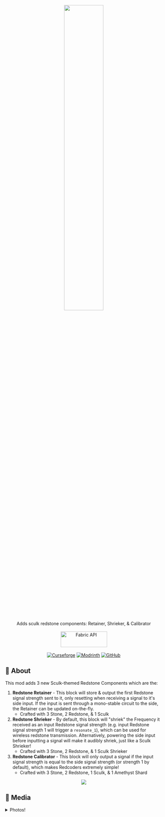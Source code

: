 <p align="center">
  <img src="https://github.com/Pepperoni-Jabroni/SculkRedstoneComponents/assets/17690401/0cca3367-2513-4888-9a16-b268fc8d872d" style="width:50%;">
  </br></br>
  Adds sculk redstone components: Retainer, Shrieker, & Calibrator
  </br></br>
  <a href="https://www.curseforge.com/minecraft/mc-mods/fabric-api"><img src="https://i.imgur.com/Ol1Tcf8.png" width="149" height="50" title="Fabric API" alt="Fabric API"></a>
  </br></br>
  <a href="https://www.curseforge.com/minecraft/mc-mods/sculk-redstone-components"><img alt="Curseforge" src="https://cf.way2muchnoise.eu/full_436298_downloads.svg"></a> <a href="https://modrinth.com/mod/sculkredstonecomponents"><img alt="Modrinth" src="https://img.shields.io/modrinth/dt/sculkredstonecomponents?label=Modrinth%20Downloads"></a> <a href="https://github.com/Pepperoni-Jabroni/SculkRedstoneComponents"><img alt="GitHub" src="https://img.shields.io/github/downloads/Pepperoni-Jabroni/SculkRedstoneComponents/total?label=Downloads&logo=github"></a>
</p>

## 📖 About
This mod adds 3 new Sculk-themed Redstone Components which are the:
1. **Redstone Retainer** - This block will store & output the first Redstone signal strength sent to it, only resetting when receiving a signal to it's side input. If the input is sent through a mono-stable circuit to the side, the Retainer can be updated on-the-fly.
   - Crafted with 3 Stone, 2 Redstone, & 1 Sculk
2. **Redstone Shrieker** - By default, this block will "shriek" the Frequency it received as an input Redstone signal strength (e.g. input Redstone signal strength 1 will trigger a `resonate_1`), which can be used for wireless redstone transmission. Alternatively, powering the side input before inputting a signal will make it audibly shriek, just like a Sculk Shrieker!
   - Crafted with 3 Stone, 2 Redstone, & 1 Sculk Shrieker
3. **Redstone Calibrator** - This block will only output a signal if the input signal strength is equal to the side signal strength (or strength 1 by default), which makes Redcoders extremely simple!
   - Crafted with 3 Stone, 2 Redstone, 1 Sculk, & 1 Amethyst Shard
  
<p align="center">
<img src="https://github.com/Pepperoni-Jabroni/SculkRedstoneComponents/assets/17690401/907d912e-5bd9-4ce3-a070-6894194f2880"/>
</p>
  
## 📸 Media
<details>
<summary> Photos! </summary>
  
**Calibrator**: Photo of redstone signal strength 14 being denied pass through while filtering for strength 15.
![2023-07-07_18 15 42](https://github.com/Pepperoni-Jabroni/SculkRedstoneComponents/assets/17690401/cd696022-de3f-498b-9687-c0aa29d92e39)

**Retainer**: Photo of redstone signal strength 15 being held in memory after the closest button was pushed.
![2023-07-07_18 15 54](https://github.com/Pepperoni-Jabroni/SculkRedstoneComponents/assets/17690401/1132bcb3-7793-4c21-8c78-632591b23a73)

**Shrieker**: Photo of redstone signal strength 14 being detected by the Sculk Sensor, after being shrieked.
![2023-07-07_18 17 04](https://github.com/Pepperoni-Jabroni/SculkRedstoneComponents/assets/17690401/9b3fd11f-0d35-4913-888d-fad9e0fd7f93)
</details>
